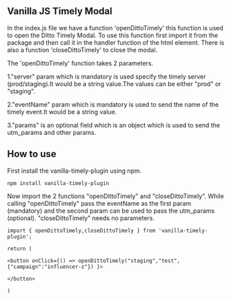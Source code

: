 ## Vanilla JS Timely Modal

In the index.js file we have a function 'openDittoTimely' this function is used to open the Ditto Timely Modal.
To use this function first import it from the package and then call it in the handler function of the html element.
There is also a function 'closeDittoTimely' to close the modal.

The 'openDittoTimely' function takes 2 parameters.

1."server" param which is mandatory is used specify the timely server (prod/staging).It would be a string value.The values can be either "prod" or "staging".

2."eventName" param which is mandatory is used to send the name of the timely event.It would be a string value.

3."params" is an optional field which is an object which is used to send the utm_params and other params.

## How to use

First install the vanilla-timely-plugin using npm.

```
npm install vanilla-timely-plugin
```

Now import the 2 functions "openDittoTimely" and "closeDittoTimely".
While calling "openDittoTimely" pass the eventName as the first param (mandatory) and the second param can be used to pass the utm_params (optional).
"closeDittoTimely" needs no parameters.

```
import { openDittoTimely,closeDittoTimely } from 'vanilla-timely-plugin';

return (

<button onClick={() => openDittoTimely("staging","test",{"campaign":"influencer-z"}) }>

</button>

)
```
